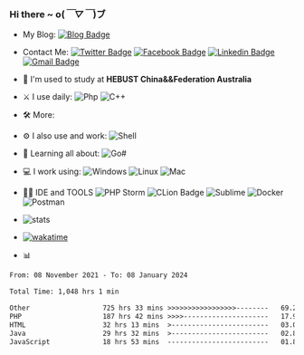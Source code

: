 ### Hi there  ~ o(*￣▽￣*)ブ
- My Blog: [![Blog Badge](https://img.shields.io/badge/Blog-https%3A%2F%2Fblog.jiawei.xin-yellowgreen)](https://blog.jiawei.xin)

- Contact Me:
[![Twitter Badge](https://img.shields.io/badge/-@xinjiawei3-blue?style=plastic&logo=Twitter&logoColor=white&link=https://twitter.com/xinjiawei3/)](https://twitter.com/xinjiawei3/)
[![Facebook Badge](https://img.shields.io/badge/-@xinjiawei-blue?style=plastic&logo=Facebook&logoColor=white&link=https://www.facebook.com/jiawei.xin.501)](https://www.facebook.com/jiawei.xin.501)
[![Linkedin Badge](https://img.shields.io/badge/-@jiaweixin-blue?style=plastic&logo=Linkedin&logoColor=white&link=https://www.linkedin.com/in/jiaweixin-a58941104/)](https://www.linkedin.com/in/jiaweixin-a58941104/)
[![Gmail Badge](https://img.shields.io/badge/-xinjiawei@mb6.top-c14438?style=plastic&logo=Gmail&logoColor=white&link=mailto:xinjiawei@mb6.top)](mailto:xinjiawei@mb6.top)

- 🏢 I'm used to study at **HEBUST China&&Federation Australia**
- ⚔ I use daily:
  ![Php](https://img.shields.io/badge/-php-394989?style=plastic&logo=php)
  ![C++](https://img.shields.io/badge/-C++-00599C?style=plastic&logo=c)
  
- 🛠 More:

- ⚙️ I also use and work: 
   ![Shell](https://img.shields.io/badge/-Shell-blasck?style=plastic&logo=Shell)
   
- 🌱 Learning all about:
  ![Go#](https://img.shields.io/badge/-go-00599C?style=plastic&logo=go)
  
- 💻 I work using:
  ![Windows](https://img.shields.io/badge/Windows-0078D6?style=plastic&logo=windows&logoColor=white)
  ![Linux](https://img.shields.io/badge/Linux-FCC624?style=plastic&logo=linux&logoColor=black)
  ![Mac](https://img.shields.io/badge/macOS-ffffff?style=plastic&logo=macos&logoColor=black)
  
- 👩‍💻 IDE and TOOLS
  ![PHP Storm](https://img.shields.io/badge/-PHP%20Storm-black?style=plastic&logo=phpstorm)
  ![CLion Badge](https://img.shields.io/badge/CLion-000?logo=clion&logoColor=fff&style=plastic)
  ![Sublime](https://img.shields.io/badge/-Sublime-181717?style=plastic&logo=sublimetext)
  ![Docker](https://img.shields.io/badge/-Docker-black?style=plastic&logo=docker)
  ![Postman](https://img.shields.io/badge/-Postman-black?style=plastic&logo=postman)
  
- ![stats](https://github-readme-stats.vercel.app/api?username=xinjiawei)
- [![wakatime](https://wakatime.com/badge/user/60583d7f-15e9-49c1-b4eb-dd05e1ccec37.svg)](https://wakatime.com/@60583d7f-15e9-49c1-b4eb-dd05e1ccec37)
- 📊
<!--START_SECTION:waka-->

```txt
From: 08 November 2021 - To: 08 January 2024

Total Time: 1,048 hrs 1 min

Other                  725 hrs 33 mins >>>>>>>>>>>>>>>>>--------   69.23 %
PHP                    187 hrs 42 mins >>>>---------------------   17.91 %
HTML                   32 hrs 13 mins  >------------------------   03.07 %
Java                   29 hrs 32 mins  >------------------------   02.82 %
JavaScript             18 hrs 53 mins  -------------------------   01.80 %
```

<!--END_SECTION:waka-->
